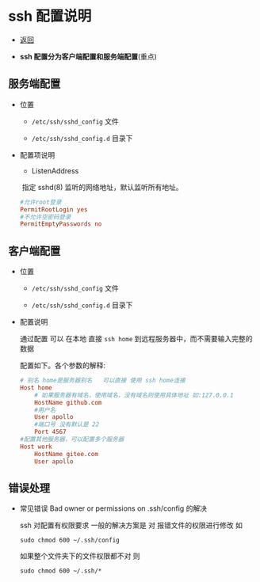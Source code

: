 # ssh 配置说明

- [返回](./README.md)

- **ssh 配置分为客户端配置和服务端配置**(重点)

## 服务端配置

- 位置

  - `/etc/ssh/sshd_config` 文件

  - `/etc/ssh/sshd_config.d` 目录下

- 配置项说明

  - ListenAddress

  ​ 指定 sshd(8) 监听的网络地址，默认监听所有地址。

  ```conf
  #允许root登录
  PermitRootLogin yes
  #不允许空密码登录
  PermitEmptyPasswords no
  ```

## 客户端配置

- 位置

  - `/etc/ssh/sshd_config` 文件

  - `/etc/ssh/sshd_config.d` 目录下

- 配置说明

  通过配置 可以 在本地 直接 `ssh home` 到远程服务器中，而不需要输入完整的数据

  配置如下。各个参数的解释:

  ```conf
  # 别名 home是服务器别名   可以直接 使用 ssh home连接
  Host home
      # 如果服务器有域名，使用域名，没有域名则使用具体地址 如:127.0.0.1
      HostName github.com
      #用户名
      User apollo
      #端口号 没有默认是 22
      Port 4567
  #配置其他服务器，可以配置多个服务器
  Host work
      HostName gitee.com
      User apollo
  ```

## 错误处理

- 常见错误 Bad owner or permissions on .ssh/config 的解决

  ssh 对配置有权限要求 一般的解决方案是 对 报错文件的权限进行修改 如

  `sudo chmod 600 ~/.ssh/config`

  如果整个文件夹下的文件权限都不对 则

  `sudo chmod 600 ~/.ssh/*`
